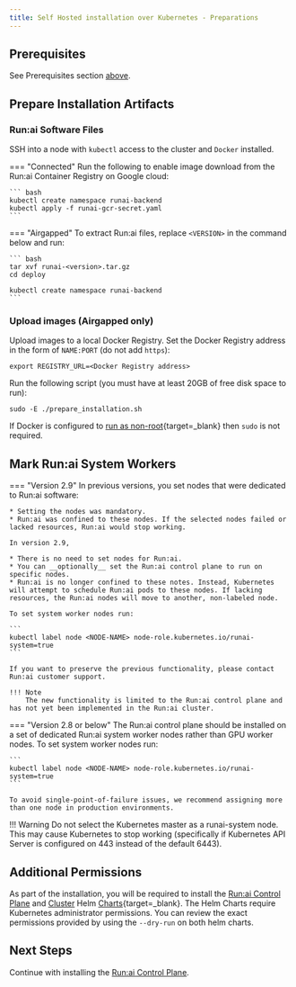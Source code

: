 ```yaml
---
title: Self Hosted installation over Kubernetes - Preparations
---
```


## Prerequisites 

See Prerequisites section [above](prerequisites.md).


## Prepare Installation Artifacts

### Run:ai Software Files

SSH into a node with `kubectl` access to the cluster and `Docker` installed.


=== "Connected"
    Run the following to enable image download from the Run:ai Container Registry on Google cloud:

    ``` bash
    kubectl create namespace runai-backend
    kubectl apply -f runai-gcr-secret.yaml
    ```

=== "Airgapped" 
    To extract Run:ai files, replace `<VERSION>` in the command below and run: 

    ``` bash
    tar xvf runai-<version>.tar.gz
    cd deploy

    kubectl create namespace runai-backend
    ```
 
### Upload images (Airgapped only)

Upload images to a local Docker Registry. Set the Docker Registry address in the form of `NAME:PORT` (do not add `https`):

```
export REGISTRY_URL=<Docker Registry address>
```

Run the following script (you must have at least 20GB of free disk space to run): 

```  
sudo -E ./prepare_installation.sh
```

If Docker is configured to [run as non-root](https://docs.docker.com/engine/install/linux-postinstall/#manage-docker-as-a-non-root-user){target=_blank} then `sudo` is not required.
<!-- ### Run:ai Administration CLI

=== "Connected"
    Install the Run:ai Administrator Command-line Interface by following the steps [here](../../config/cli-admin-install.md).

=== "Airgapped" 
    Use the Run:ai Administrator Command-line Interface located in the `deploy` folder. To allow running the binary, run: 
    
    ```
    chmod +x runai-adm
    ```  -->
    


## Mark Run:ai System Workers

=== "Version 2.9"
    In previous versions, you set nodes that were dedicated to Run:ai software:

    * Setting the nodes was mandatory.
    * Run:ai was confined to these nodes. If the selected nodes failed or lacked resources, Run:ai would stop working.  

    In version 2.9, 
    
    * There is no need to set nodes for Run:ai.
    * You can __optionally__ set the Run:ai control plane to run on specific nodes. 
    * Run:ai is no longer confined to these notes. Instead, Kubernetes will attempt to schedule Run:ai pods to these nodes. If lacking resources, the Run:ai nodes will move to another, non-labeled node.  

    To set system worker nodes run:

    ```
    kubectl label node <NODE-NAME> node-role.kubernetes.io/runai-system=true
    ```

    If you want to preserve the previous functionality, please contact Run:ai customer support.

    !!! Note
        The new functionality is limited to the Run:ai control plane and has not yet been implemented in the Run:ai cluster. 
    
    
=== "Version 2.8 or below"
    The Run:ai control plane should be installed on a set of dedicated Run:ai system worker nodes rather than GPU worker nodes. To set system worker nodes run:

    ```
    kubectl label node <NODE-NAME> node-role.kubernetes.io/runai-system=true
    ```

    To avoid single-point-of-failure issues, we recommend assigning more than one node in production environments. 

!!! Warning
    Do not select the Kubernetes master as a runai-system node. This may cause Kubernetes to stop working (specifically if Kubernetes API Server is configured on 443 instead of the default 6443).

## Additional Permissions

As part of the installation, you will be required to install the [Run:ai Control Plane](backend.md) and [Cluster](cluster.md) Helm [Charts](https://helm.sh/){target=_blank}. The Helm Charts require Kubernetes administrator permissions. You can review the exact permissions provided by using the `--dry-run` on both helm charts. 


## Next Steps

Continue with installing the [Run:ai Control Plane](backend.md).
